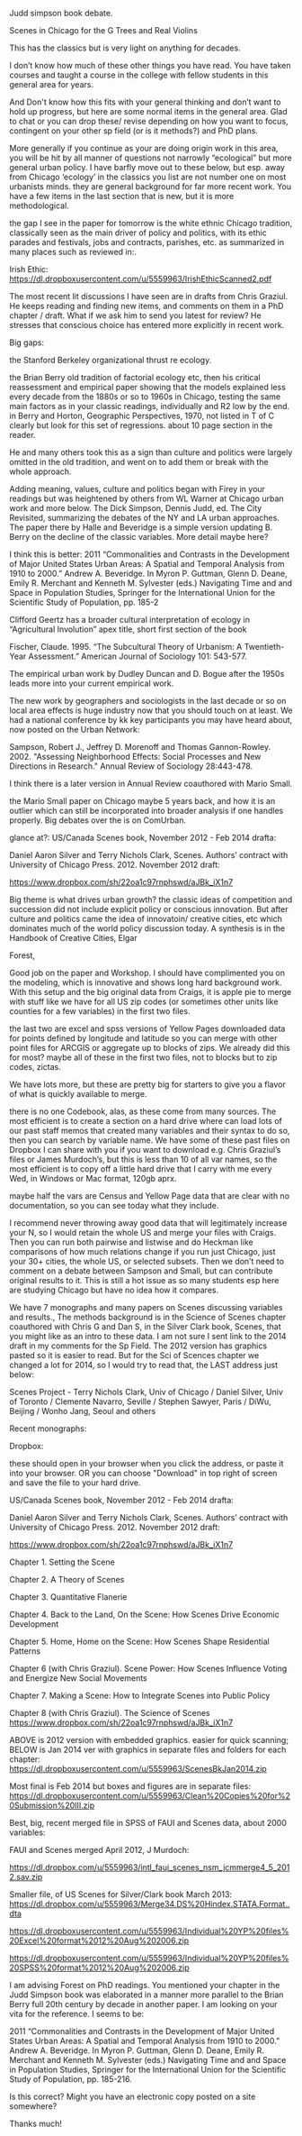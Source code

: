 
Judd
simpson book debate.

Scenes in Chicago for the G Trees and Real Violins 

This has the classics but is very light on anything for decades.

I don’t know how much of these other things you have read. You have taken courses and taught a course in the college with fellow students in this general area for years.

And Don't know how this fits with your general thinking and don’t want to hold up progress, but here are some normal items in the general area. Glad to chat or you can drop these/ revise depending on how you want to focus, contingent on your other sp field (or is it methods?)  and PhD plans.

More generally if you continue as your are doing origin work in this area, you will be hit by all manner of questions not narrowly “ecological” but more general urban policy. I have barfly move out to these below, but esp. away from Chicago ‘ecology’  in the classics you list are not number one on most urbanists minds. they are general background for far more recent work.  You have a few items in the last section that is new, but it is more methodological.

the gap I see in the paper for tomorrow is the white ethnic Chicago tradition, classically seen as the main driver of policy and politics, with its ethic parades and festivals, jobs and contracts, parishes, etc.   as summarized in many places such as reviewed in:. 

Irish Ethic:
https://dl.dropboxusercontent.com/u/5559963/IrishEthicScanned2.pdf



The most recent lit discussions I have seen are in drafts from Chris Graziul. He keeps reading and finding new items, and comments on them in a PhD chapter / draft.  What if we ask him to send you latest for review? He stresses that conscious choice has entered more explicitly in recent work.

Big gaps:

the Stanford Berkeley organizational thrust re ecology.

the Brian Berry old tradition of factorial ecology etc, then his critical reassessment and empirical paper showing that the models explained less every decade from the 1880s or so to 1960s in Chicago, testing the same main factors as in your classic readings, individually and R2 low by the end.
in Berry and Horton, Geographic Perspectives, 1970, not listed in T of C clearly but look for this set of regressions. about 10 page section in the reader. 

He and many others took this as a sign than culture and politics were largely omitted in the old tradition, and went on to add them or break with the whole approach.

Adding meaning, values, culture and politics began with Firey in your readings but was heightened by others from WL Warner at Chicago urban work and  more below. The Dick Simpson, Dennis Judd, ed. The City Revisited, summarizing the debates of the NY and LA urban approaches.  The paper there by Halle and Beveridge is a simple version updating B. Berry on the decline of the classic variables. More detail maybe here?

I think this is better:    2011 “Commonalities and Contrasts in the Development of Major United States Urban Areas:
A Spatial and Temporal Analysis from 1910 to 2000.” Andrew A. Beveridge. In Myron
P. Guttman, Glenn D. Deane, Emily R. Merchant and Kenneth M. Sylvester (eds.)
Navigating Time and   and Space in Population Studies, Springer for the International Union
for the Scientific Study of Population, pp. 185-2  


Clifford Geertz has a broader cultural interpretation of ecology in “Agricultural Involution” apex title, short first section of the book


Fischer, Claude. 1995. “The Subcultural Theory of Urbanism: A Twentieth-Year Assessment.”  American Journal of Sociology 101: 543-577.

The empirical urban work by Dudley Duncan and D. Bogue after the 1950s leads more into your current empirical work.  

The new work by geographers and sociologists in the last decade or so on local area effects is huge industry now that you should touch on at least.  We had a national conference by kk key participants you may have heard about, now posted on the Urban Network:


Sampson, Robert J., Jeffrey D. Morenoff and Thomas Gannon-Rowley.  2002.  "Assessing Neighborhood Effects: Social Processes and New Directions in Research."  Annual Review of Sociology 28:443-478. 

I think there is a later version in Annual Review coauthored with Mario Small.

the Mario Small paper on Chicago maybe 5 years back, and how it is an outlier which can still be incorporated into broader analysis if one handles properly. Big debates over the is on ComUrban.

glance at?:
US/Canada Scenes book, November  2012 - Feb 2014 drafta:

Daniel Aaron Silver and Terry Nichols Clark, Scenes. Authors’ contract with University of Chicago Press. 2012. November  2012 draft: 

https://www.dropbox.com/sh/22oa1c97rnphswd/aJBk_iX1n7

Big theme is what drives urban growth?  the classic ideas of competition and succession did not include explicit policy or conscious innovation. But after culture and politics came the idea of innovatoin/ creative cities, etc which dominates much of the world policy discussion today. A synthesis is in the Handbook of Creative Cities, Elgar

Forest,

Good job on the paper and Workshop. I should have complimented you on the modeling, which is innovative and shows long hard background work. With this setup and the big original data from  Craigs, it is apple pie to merge with stuff like we have for all US zip codes (or sometimes other units like counties for a few variables) in the first two files.

the last two are excel and spss versions of Yellow Pages downloaded data for points defined by longitude and latitude so you can merge with other point files for ARCGIS or  aggregate up to blocks of zips.  We already did this for most?  maybe all of these in the first two files, not to blocks but to zip codes, zictas.

We have lots more, but these are pretty big for starters to give you a flavor of what is quickly available to merge.

there is no one Codebook, alas, as these come from many sources. The most efficient is to create a section on a hard drive where can load  lots of our past staff memos that created many variables and their syntax to do so, then you can search by variable name.  We have some of these past files on Dropbox I can share with you if you want to download e.g.  Chris Graziul’s files or James Murdoch’s, but this is less than 10 of all var names, so  the most efficient is to copy off a little hard drive that I carry with me every Wed, in Windows or Mac format,  120gb aprx.

maybe half the vars are Census and Yellow Page data that are clear with no documentation, so you can see today what they include.

I  recommend never throwing away good data that will legitimately increase your N, so I would retain the whole US and  merge  your files with Craigs. Then you can run both pairwise and listwise and do Heckman like comparisons of how much relations change if you run just Chicago, just your 30+ cities, the whole US, or selected subsets.   Then we don’t need to comment on a debate between Sampson and Small, but can contribute original results to it. This is still a hot issue as so many students esp here are studying Chicago but have no idea how it compares. 

We have 7 monographs and many papers on Scenes discussing variables and results., The methods background is in the Science of Scenes chapter coauthored with Chris G and Dan S, in the Silver Clark book, Scenes, that you might like as an intro to these data.  I am not sure I sent  link to the 2014 draft in my comments for the Sp Field. The 2012 version has graphics pasted so it is easier to read.  But for the Sci of Scences chapter we changed a lot for 2014, so I would try to read that, the LAST address just below:

Scenes Project - Terry Nichols Clark, Univ of Chicago / Daniel Silver, Univ of Toronto / Clemente Navarro, Seville / Stephen Sawyer, Paris / DiWu, Beijing / Wonho Jang, Seoul and others

Recent monographs:

Dropbox:

these should open in your browser when you click the address, or paste it into your browser.  OR you can choose "Download"  in top right of screen and save the file to your hard drive.


US/Canada Scenes book, November  2012 - Feb 2014 drafta:

Daniel Aaron Silver and Terry Nichols Clark, Scenes. Authors’ contract with University of Chicago Press. 2012. November  2012 draft: 

https://www.dropbox.com/sh/22oa1c97rnphswd/aJBk_iX1n7

Chapter 1.  Setting the Scene

Chapter 2.  A Theory of Scenes

Chapter 3.  Quantitative Flanerie

Chapter 4.  Back to the Land, On the Scene: How Scenes Drive Economic         Development

Chapter 5.  Home, Home on the Scene: How Scenes Shape Residential Patterns

Chapter 6 (with Chris Graziul).  Scene Power: How Scenes Influence Voting and Energize New Social Movements

Chapter 7.  Making a Scene: How to Integrate Scenes into Public Policy

Chapter 8 (with Chris Graziul).  The Science of Scenes
https://www.dropbox.com/sh/22oa1c97rnphswd/aJBk_iX1n7

ABOVE is 2012 version with embedded graphics. easier for quick scanning; BELOW is Jan 2014 ver with graphics in separate files and folders for each chapter:
https://dl.dropboxusercontent.com/u/5559963/ScenesBkJan2014.zip

Most final is Feb 2014 but boxes and figures are in separate  files:
https://dl.dropboxusercontent.com/u/5559963/Clean%20Copies%20for%20Submission%20III.zip








Best, big, recent merged file in SPSS of FAUI and Scenes data, about 2000 variables:

FAUI and Scenes merged April 2012, J Murdoch:

https://dl.dropbox.com/u/5559963/intl_faui_scenes_nsm_jcmmerge4_5_2012.sav.zip

Smaller file, of US Scenes for Silver/Clark book March 2013:
https://dl.dropbox.com/u/5559963/Merge34.DS%20Hindex.STATA.Format..dta



https://dl.dropboxusercontent.com/u/5559963/Individual%20YP%20files%20Excel%20format%2012%20Aug%202006.zip

https://dl.dropboxusercontent.com/u/5559963/Individual%20YP%20files%20SPSS%20format%2012%20Aug%202006.zip







I am advising  Forest on PhD readings. You mentioned your chapter in the Judd Simpson book was elaborated in a manner more parallel to the Brian Berry full 20th century by decade in another paper. I am looking on your vita for the reference. I seems to be: 

 2011 “Commonalities and Contrasts in the Development of Major United States Urban Areas:
A Spatial and Temporal Analysis from 1910 to 2000.” Andrew A. Beveridge. In Myron
P. Guttman, Glenn D. Deane, Emily R. Merchant and Kenneth M. Sylvester (eds.)
Navigating Time and  and Space in Population Studies, Springer for the International Union
for the Scientific Study of Population, pp. 185-216.

Is this correct? Might you have an electronic copy posted on a site somewhere?

Thanks much!


